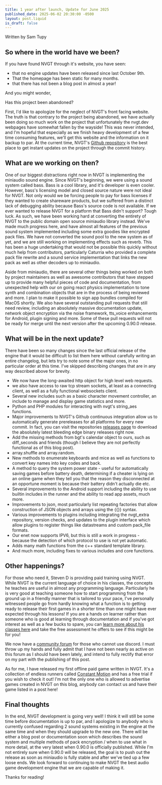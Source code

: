 ```yaml
---
title: 1 year after launch, Update for June 2025
published_date: 2025-06-02 20:30:00 -0500
layout: post.liquid
is_draft: false
---
```


Written by Sam Tupy

## So where in the world have we been?
If you have found NVGT through it's website, you have seen:
* that no engine updates have been released since last October 9th.
* That the homepage has been static for many months.
* that there has not been a blog post in almost a year!

And you might wonder,

Has this project been abandoned?

First, I'd like to apologize for the neglect of NVGT's front facing website. The truth is that contrary to the project being abandoned, we have actually been doing so much work on the project that unfortunately the nvgt.dev webpages have somewhat fallen by the wayside! This was never intended, and I'm hopeful that especially as we finish heavy development of a few time consuming features, we'll get this website and the information on it backup to par. At the current time, NVGT's [Github repository](https://github.com/samtupy/nvgt) is the best place to get instant updates on the project through the commit history.

## What are we working on then?
One of our biggest distractions right now in NVGT is implementing the miniaudio sound engine. Since NVGT's beginning, we were using a sound system called bass. Bass is a cool library, and it's developer is even cooler. However, bass's licensing model and closed source nature were not ideal for NVGT. Not only would we be forcing people to pay for bass licenses if they wanted to create shareware products, but we suffered from a distinct lack of debugging ability because Bass's source code is not available. If we ever wanted to release NVGT for a platform that Bass didn't support? Tough luck. As such, we have been working hard at converting the entirety of NVGT to the public domain open source miniaudio library instead. We've made much progress here, and have almost all features of the previous sound system implemented including some extra goodies like encrypted pack files. We have not converted the sound pool to the new system as of yet, and we are still working on implementing effects such as reverb. This has been a huge undertaking that would not be possible this quickly without much help from contributors, particularly Caturria who provided a complete pack file rewrite and a sound service implementation that links the new pack as well as other decoders up to miniaudio.

Aside from miniaudio, there are several other things being worked on both by project maintainers as well as awesome contributors that have stepped up to provide many helpful pieces of code and documentation, from unexpected help with our on going react physics implementation to tone synth and combination objects that are in the process of being reviewed and more. I plan to make it possible to sign app bundles compiled for MacOS shortly. We also have several outstanding pull requests that still need review, including an absolutely massive documentation update, network object encryption via the noise framework, tts_voice enhancements for Android, plugin signing and more. Some of these pull requests will not be ready for merge until the next version after the upcoming 0.90.0 release.

## What will be in the next update?
There have been so many changes since the last official release of the engine that it would be difficult to list them here without carefully writing an entire changelog, but lets try to note some of the major ones, in no particular order at this time. I've skipped describing changes that are in any way described above for brevity.

* We now have the long-awaited http object for high level web requests.
* we also have access to raw tcp stream sockets, at least as a connecting client, as well as a fully functional websockets client.
* Several new includes such as a basic character movement controller, an include to manage and display game statistics and more.
* Python and PHP modules for interacting with nvgt's string_aes functions.
* Major improvements to NVGT's Github continuous integration allow us to automatically generate prereleases for all platforms for every new commit. In fact, you can visit the repositories [releases page](https://github.com/samtupy/nvgt/releases) to download the absolutely latest bleeding edge binary releases right now.
* Add the missing methods from bgt's calendar object to ours, such as diff_seconds and friends (though I believe they are not perfectly functional as of this blog post).
* array.shuffle and array.random.
* New methods to enumerate keyboards and mice as well as functions to convert key names into key codes and back.
* A method to query the system power state - useful for automatically saving games before battery death, determining if a cheater is lying on an online game when they tell you that the reason they disconnected at an opportune moment is because their battery didn't actually die etc.
* Several improvements to the Android support including the ability to use builtin includes in the runner and the ability to read app assets, much more.
* Improvements to json, most particularly list repeating factories that allow construction of JSON objects and arrays using the \{\{\}\} syntax.
* Various improvements to plugins including integrating the nvgt_extra repository, version checks, and updates to the plugin interface which allow plugins to register things like datastreams and custom pack_file formats.
* Our enet now supports IPV6, but this is still a work in progress - because the detection of which protocol to use is not yet automatic.
* Adds many math functions from the c++ standard template library.
* And much more, including fixes to various includes and core functions.

## Other happenings?
For those who need it, Steven D is providing paid training using NVGT. While NVGT is the current language of choice in his classes, the concepts he teaches are useful in almost any programming language. Particularly he is very good at teaching someone how to start programming from the ground up in a friendly manner that is tailored to your pace, I've personally witnessed people go from hardly knowing what a function is to getting ready to release their first games in a shorter time than one might have ever expected through his lessons! If you are a hands on learner rather than someone who is good at learning through documentation and if you've got interest as well as a few bucks to spare, you can [learn more about his classes here](https://stevend.net/classes/) and take the free assessment he offers to see if this might be for you!

We now have a [community forum](https://forum.nvgt.dev) for those who cannot use discord. I must throw up my hands and fully admit that I have not been nearly as active on this forum as I should have been lately, and intend to fully rectify that error on my part with the publishing of this post.

As for me, I have released my first offline paid game written in NVGT. It's a collection of endless runners called [Constant Motion](https://samtupy.com/games/constant-motion) and has a free trial if you wish to check it out! I'm not the only one who is allowed to advertise games created in NVGT on this blog, anybody can contact us and have their game listed in a post here!

## Final thoughts
In the end, NVGT development is going very well! I think it will still be some time before documentation is up to par, and I apologize to anybody who is currently confused regarding 2 sound systems existing in the engine at the same time and when  they should upgrade to the new one. There will be either a blog post or documentation soon which describes the sound system and multiple methods of pack encryption / when to use what in more detail, at the very latest when 0.90.0 is officially published. While I'm not entirely sure when 0.90.0 will be released, the goal is to push out the release as soon as miniaudio is fully stable and after we've tied up a few loose ends. We look forward to continuing to make NVGT the best audio game development engine that we are capable of making it.

Thanks for reading!
